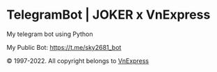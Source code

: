 # TelegramBot | JOKER x VnExpress
My telegram bot using Python

My Public Bot: https://t.me/sky2681_bot 

© 1997-2022. All copyright belongs to <a href="https://vnexpress.net/">VnExpress</a>
